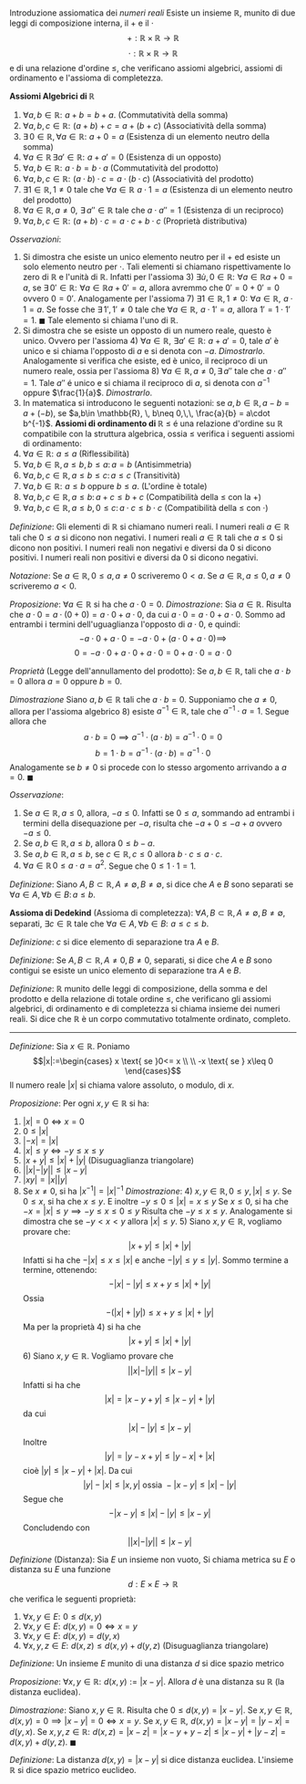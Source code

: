 Introduzione assiomatica dei *numeri reali*
Esiste un insieme $\mathbb{R}$, munito di due leggi di composizione interna, il $+$ e il $\cdot$ 
$$
+:\mathbb{R}\times \mathbb{R}\to \mathbb{R}
$$
$$
\cdot:\mathbb{R}\times \mathbb{R}\to \mathbb{R}
$$
e di una relazione d'ordine $\leq$, che verificano assiomi algebrici, assiomi di ordinamento e l'assioma di completezza.

**Assiomi Algebrici di $\mathbb{R}$**
1. $\forall a,b \in \mathbb{R}:\,\, a+b=b+a$. (Commutatività della somma)
2. $\forall a,b,c \in \mathbb{R}:\,\, (a+b)+c=a+(b+c)$ (Associatività della somma)
3. $\exists\, 0 \in \mathbb{R},\, \forall a\in \mathbb{R}:\,\, a+0=a$ (Esistenza di un elemento neutro della somma)
4. $\forall a\in \mathbb{R}\,\exists a'\in \mathbb{R}:\,\, a+a'=0$ (Esistenza di un opposto)
5. $\forall a,b \in \mathbb{R}:\,\, a\cdot b=b\cdot a$ (Commutatività del prodotto)
6. $\forall a,b,c\in \mathbb{R}:\,\, (a\cdot b)\cdot c=a\cdot(b\cdot c)$ (Associatività del prodotto)
7. $\exists 1\in \mathbb{R}, 1\neq0 \text{ tale che } \forall a\in \mathbb{R}\,\, a\cdot 1 = a$ (Esistenza di un elemento neutro del prodotto)
8. $\forall a \in \mathbb{R}, \,a \neq 0, \,\, \exists\, a''\in \mathbb{R} \text{ tale che } a\cdot a''=1$ (Esistenza di un reciproco)
9. $\forall a,b,c \in \mathbb{R}:\,\, (a+b)\cdot c= a\cdot c + b\cdot c$ (Proprietà distributiva)

*Osservazioni*:
1. Si dimostra che esiste un unico elemento neutro per il $+$ ed esiste un solo elemento neutro per $\cdot$. Tali elementi si chiamano rispettivamente lo zero di $\mathbb{R}$ e l'unità di $\mathbb{R}$.
	Infatti per l'assioma $3)$ $\exists ù,0 \in \mathbb{R}: \,\, \forall a \in \mathbb{R} a+0 =a$, se $\exists\, 0'\in \mathbb{R}: \,\, \forall a \in \mathbb{R} a+0'=a$, allora avremmo che $0'=0+0'=0$ ovvero $0=0'$. 
	Analogamente per l'assioma $7)$ $\exists 1\in \mathbb{R}, 1\neq 0:\,\, \forall a \in \mathbb{R},\,\, a\cdot 1=a$. Se fosse che $\exists\, 1',\, 1' \neq 0 \text{ tale che }\forall a\in \mathbb{R},\,\, a\cdot 1'=a$, allora $1'=1\cdot 1'=1$. $\blacksquare$ 
	Tale elemento si chiama l'uno di $\mathbb{R}$.
2. Si dimostra che se esiste un opposto di un numero reale, questo è unico. Ovvero per l'assioma $4)$ $\forall a\in \mathbb{R}, \,\, \exists a'\in \mathbb{R}:\,\, a+a'=0$, tale $a'$ è unico e si chiama l'opposto di $a$ e si denota con $-a$. *Dimostrarlo*.
	Analogamente si verifica che esiste, ed è unico, il reciproco di un numero reale, ossia per l'assioma $8)$ $\forall a \in \mathbb{R}, \, a\neq 0, \, \exists\, a'' \text{ tale che } a\cdot a''=1$. Tale $a''$ é unico e si chiama il reciproco di $a$, si denota con $a^{-1}$ oppure $\frac{1}{a}$. *Dimostrarlo*.
3. In matematica si introducono le seguenti notazioni: se $a,b \in \mathbb{R}, \, a-b= a+(-b)$, se $a,b\in \mathbb{R}, \, b\neq 0,\,\, \frac{a}{b} = a\cdot b^{-1}$. 
**Assiomi di ordinamento di $\mathbb{R}$**
$\leq$ é una relazione d'ordine su $\mathbb{R}$ compatibile con la struttura algebrica, ossia $\leq$ verifica i seguenti assiomi di ordinamento:
1. $\forall a\in \mathbb{R}:\,\, a\leq a$ (Riflessibilità)
2. $\forall a,b\in \mathbb{R}, \, a\leq b, b\leq a: \, a=b$ (Antisimmetria)
3. $\forall a,b,c \in \mathbb{R}, \, a\leq b\leq c: \, a\leq c$ (Transitività)
4. $\forall a,b\in \mathbb{R}:\,\, a\leq b \text{ oppure } b\leq a$. (L'ordine è totale)
5. $\forall a,b,c \in \mathbb{R}, a \leq b: \, a+c \leq b+c$ (Compatibilità della $\leq$ con la $+$)
6. $\forall a,b,c \in \mathbb{R},\, a\leq b,\, 0\leq c: \, a\cdot c \leq b \cdot c$ (Compatibilità della $\leq$ con $\cdot$)

*Definizione*:
Gli elementi di $\mathbb{R}$ si chiamano numeri reali.
I numeri reali $a\in \mathbb{R}$ tali che $0\leq a$ si dicono non negativi.
I numeri reali $a\in \mathbb{R}$ tali che $a\leq 0$ si dicono non positivi.
I numeri reali non negativi e diversi da $0$ si dicono positivi.
I numeri reali non positivi e diversi da $0$ si dicono negativi. 

*Notazione*:
Se $a \in \mathbb{R},\, 0 \leq a, \, a\neq 0$ scriveremo $0<a$.
Se $a\in \mathbb{R},\, a\leq 0,\, a\neq 0$ scriveremo $a<0$.

*Proposizione*: 
$\forall a \in \mathbb{R}$ si ha che $a\cdot 0=0$.
*Dimostrazione*:
Sia $a\in \mathbb{R}$. Risulta che $a\cdot 0= a\cdot (0+0)= a\cdot 0 + a\cdot 0$, da cui $a\cdot 0 = a\cdot 0+ a \cdot 0$. Sommo ad entrambi i termini dell'uguaglianza l'opposto di $a\cdot 0$, e quindi:
$$
-a\cdot0 + a\cdot 0= -a\cdot 0 + (a\cdot 0 + a\cdot 0) \implies
$$
$$
0=-a \cdot 0 + a\cdot 0 + a\cdot 0 = 0 + a\cdot 0 = a \cdot 0
$$

*Proprietà* (Legge dell'annullamento del prodotto):
Se $a,b \in \mathbb{R},$ tali che $a\cdot b=0$ allora $a=0$ oppure $b=0$.

*Dimostrazione*
Siano $a,b \in \mathbb{R}$ tali che $a\cdot b = 0$. Supponiamo che $a \neq 0$, allora per l'assioma algebrico $8)$ esiste $a^{-1}\in \mathbb{R},$ tale che $a^{-1}\cdot a=1$. Segue allora che
$$
a\cdot b = 0\implies a^{-1}\cdot(a\cdot b)= a^{-1}\cdot0=0
$$
$$
b=1\cdot b= a^{-1}\cdot(a\cdot b)= a^{-1}\cdot0 
$$
Analogamente se $b \neq 0$ si procede con lo stesso argomento arrivando a $a = 0$. $\blacksquare$

*Osservazione*:
1. Se $a\in \mathbb{R}, a\leq 0$, allora, $-a\leq 0$. Infatti se $0\leq a$, sommando ad entrambi i termini della disequazione per $-a$, risulta che $-a+0\leq -a +a$ ovvero $-a\leq 0$.
2. Se $a,b\in \mathbb{R}, \, a\leq b$, allora $0 \leq b-a$.
3. Se $a,b\in \mathbb{R},\, a\leq b,$ se $c\in \mathbb{R}, \, c\leq0$ allora $b\cdot c \leq a\cdot c$.
4. $\forall a \in \mathbb{R}\, 0 \leq a\cdot a=a^{2}$.
	Segue che $0 \leq 1\cdot 1 = 1$.

*Definizione*:
Siano $A,B \subset \mathbb{R}, \, A\neq \emptyset,\, B\neq \emptyset,$ si dice che $A$ e $B$ sono separati se $\forall a \in A,\, \forall b\in B: \, a\leq b$.

**Assioma di Dedekind** (Assioma di completezza):
$\forall A,B \subset\mathbb{R}, A\neq \emptyset, B\neq \emptyset$, separati, $\exists c\in \mathbb{R}$ tale che $\forall a\in A,\, \forall b\in B:\,\, a\leq c\leq b$.

*Definizione*:
$c$ si dice elemento di separazione tra $A$ e $B$.

*Definizione*:
Se $A,B\subset \mathbb{R}, A\neq 0, B\neq 0$, separati, si dice che $A$ e $B$ sono contigui se esiste un unico elemento di separazione tra $A$ e $B$.

*Definizione*:
$\mathbb{R}$ munito delle leggi di composizione, della somma e del prodotto e della relazione di totale ordine $\leq$, che verificano gli assiomi algebrici, di ordinamento e di completezza si chiama insieme dei numeri reali. 
Si dice che $\mathbb{R}$ è un corpo commutativo totalmente ordinato, completo.

---
*Definizione*:
Sia $x \in \mathbb{R}$. Poniamo 
$$|x|:=\begin{cases}
x \text{ se }0<= x \\ \\
-x \text{ se } x\leq 0
\end{cases}$$
Il numero reale $|x|$ si chiama valore assoluto, o modulo, di $x$.

*Proposizione*:
Per ogni $x,y \in \mathbb{R}$ si ha:
1. $|x|=0 \Leftrightarrow x=0$
2. $0\leq |x|$
3. $|-x|= |x|$
4. $|x|\leq y \Leftrightarrow -y \leq x\leq y$
5. $|x+y| \leq |x|+|y|$ (Disuguaglianza triangolare)
6. $||x|-|y||\leq |x-y|$
7. $|xy|=|x||y|$
8. Se $x\neq 0$, si ha $|x^{-1}|= |x|^{-1}$
*Dimostrazione*: 
$4)$ $x,y\in \mathbb{R}, 0\leq y, \, |x|\leq y$. Se $0\leq x$, si ha che $x\leq y$. E inoltre $-y\leq 0\leq |x|= x\leq y$
Se $x\leq0$, si ha che $-x=|x|\leq y \implies -y\leq x\leq 0\leq y$
Risulta che $-y\leq x\leq y$.
Analogamente si dimostra che se $-y<x<y$ allora $|x|\leq y$.
$5)$ Siano $x,y \in \mathbb{R}$, vogliamo provare che:
$$
|x+y|\leq|x|+|y|
$$
Infatti si ha che $-|x|\leq x\leq |x|$ e anche $-|y|\leq y\leq |y|$.
Sommo termine a termine, ottenendo:
$$
-|x|-|y|\leq x+y \leq |x|+|y|
$$
Ossia
$$
-(|x|+|y|)\leq x+y \leq |x|+|y|
$$
Ma per la proprietà $4)$ si ha che
$$
|x+y|\leq |x|+|y|
$$
$6)$ Siano $x,y \in \mathbb{R}$. Vogliamo provare che
$$
||x|-|y||\leq |x-y|
$$
Infatti si ha che 
$$
|x|=|x-y+y|\leq |x-y|+|y|
$$
da cui
$$
|x|-|y|\leq |x-y|
$$
Inoltre $$
|y|=|y-x+y|\leq |y-x|+|x|
$$
cioè $|y|\leq |x-y|+|x|.$
Da cui
$$
|y|-|x|\leq |x,y| \text{ ossia } -|x-y|\leq |x|-|y|
$$
Segue che 
$$
-|x-y|\leq|x|-|y|\leq |x-y|
$$
Concludendo con
$$
||x|-|y||\leq|x-y|
$$

*Definizione* (Distanza): 
Sia $E$ un insieme non vuoto, Si chiama metrica su $E$ o distanza su $E$ una funzione 
$$d:E\times E\to \mathbb{R}$$
che verifica le seguenti proprietà:
1. $\forall x,y \in E:\,\, 0\leq d(x,y)$
2. $\forall x,y\in E:\,\, d(x,y)=0 \Leftrightarrow x=y$
3. $\forall x,y\in E:\,\, d(x,y)=d(y,x)$
4. $\forall x,y,z \in E: \,\, d(x,z)\leq d(x,y)+d(y,z)$ (Disuguaglianza triangolare)

*Definizione*:
Un insieme $E$ munito di una distanza $d$ si dice spazio metrico

*Proposizione*:
$\forall x,y \in \mathbb{R}:\,\, d(x,y):=|x-y|$.
Allora $d$ è una distanza su $\mathbb{R}$ (la distanza euclidea).

*Dimostrazione*:
Siano $x,y\in \mathbb{R}$. Risulta che $0\leq d(x,y)=|x-y|$.
Se $x,y\in \mathbb{R},\,\, d(x,y)=0 \implies |x-y|=0 \Leftrightarrow x=y$.
Se $x,y \in \mathbb{R},\,\, d(x,y)=|x-y|=|y-x|=d(y,x)$.
Se $x,y,z \in \mathbb{R}:\,\, d(x,z)=|x-z|=|x-y+y-z|\leq |x-y|+|y-z|= d(x,y)+ d(y,z)$. $\blacksquare$

*Definizione*:
La distanza $d(x,y)=|x-y|$ si dice distanza euclidea. L'insieme $\mathbb{R}$ si dice spazio metrico euclideo.
